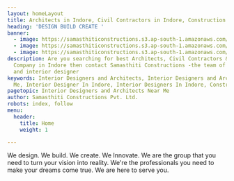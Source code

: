 ```yaml
---
layout: homeLayout
title: Architects in Indore, Civil Contractors in Indore, Construction Company in Indore
heading: 'DESIGN BUILD CREATE '
banner:
  - image: https://samasthiticonstructions.s3.ap-south-1.amazonaws.com/uploads/ec.jpg
  - image: https://samasthiticonstructions.s3.ap-south-1.amazonaws.com/uploads/ec.jpg
  - image: https://samasthiticonstructions.s3.ap-south-1.amazonaws.com/uploads/ec.jpg
description: Are you searching for best Architects, Civil Contractors & Construction
  Company in Indore then contact Samasthiti Constructions -the team of best home designer
  and interior designer
keywords: Interior Designers and Architects, Interior Designers and Architects Near
  Me, Interior Designer In Indore, Interior Designers In Indore, Construction Company
pagetopic: Interior Designers and Architects Near Me
author: Samasthiti Constructions Pvt. Ltd.
robots: index, follow
menu:
  header:
    title: Home
    weight: 1

---
```

We design. We build. We create. We Innovate. We are the group that you need to turn your vision into reality. We're the professionals you need to make your dreams come true. We are here to serve you.